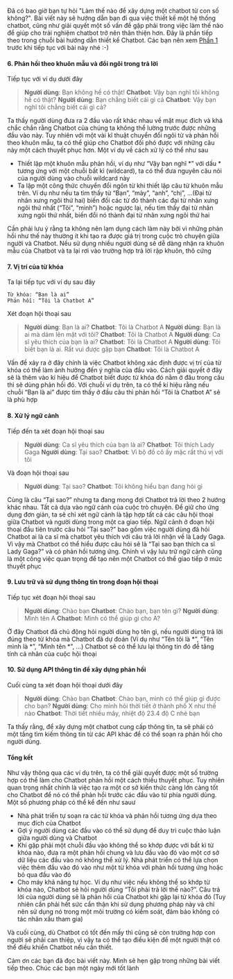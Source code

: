 Đã có bao giờ bạn tự hỏi "Làm thế nào để xây dựng một chatbot từ con số không?". Bài viết này sẽ hướng dẫn bạn đi qua việc thiết kế một hệ thống chatbot, cũng như giải quyết một số vấn đề gặp phải trong việc làm thế nào để giúp cho trải nghiệm chatbot trở nên thân thiện hơn. Đây là phần tiếp theo trong chuỗi bài hướng dẫn thiết kế Chatbot. Các bạn nên xem [Phần 1](#) trước khi tiếp tục với bài này nhé :-)

#### 6. Phản hồi theo khuôn mẫu và đổi ngôi trong trả lời
Tiếp tục với ví dụ dưới đây

> **Người dùng**: Bạn không hề có thật!
> **Chatbot**: Vậy bạn nghĩ tôi không hề có thật?
> **Người dùng**: Bạn chẳng biết cái gì cả
> **Chatbot**: Vậy bạn nghĩ tôi chẳng biết cái gì cả?

Ta thấy người dùng đưa ra 2 đầu vào rất khác nhau về mặt mục đích và khá chắc chắn rằng Chatbot của chúng ta không thể lường trước được những đầu vào này. Tuy nhiên với một vài kĩ thuật chuyển đổi ngôi từ và phản hồi theo khuôn mẫu, ta có thể giúp cho Chatbot đối phó được với những câu này một cách thuyết phục hơn. Một ví dụ về cách xử lý có thể như sau

* Thiết lập một khuôn mẫu phản hồi, ví dụ như “Vậy bạn nghĩ *” với dấu * tương ứng với một chuỗi bất kì (wildcard), ta có thể đưa nguyên câu nói của người dùng vào chuỗi wildcard này
* Ta lập một công thức chuyển đổi ngôn từ khi thiết lập câu từ khuôn mẫu trên. Ví dụ như nếu ta tìm thấy từ “Bạn”, “mày”, “anh”, “chị”, …(Đại từ nhân xưng ngôi thứ hai) biến đối các từ đó thành các đại từ nhân xưng ngôi thứ nhất (“Tôi”, “mình”) hoặc ngược lại, nếu tìm thấy đại từ nhân xưng ngôi thứ nhất, biến đổi nó thành đại từ nhân xưng ngôi thứ hai

Cần phải lưu ý rằng ta không nên lạm dụng cách làm này bởi vì những phản hồi như thế này thường ít khi tạo ra được giá trị trong cuộc trò chuyện giữa người và Chatbot. Nếu sử dụng nhiều người dùng sẽ dễ dàng nhận ra khuôn mẫu của Chatbot và ta lại rơi vào trường hợp trả lời rập khuôn, thô cứng

#### 7. Vị trí của từ khóa

Ta lại tiếp tục với ví dụ sau đây

```
Từ khóa: “Bạn là ai”
Phản hồi: “Tôi là Chatbot A”
```

Xét đoạn hội thoại sau

> **Người dùng**: Bạn là ai?
> **Chatbot**: Tôi là Chatbot A
> **Người dùng**: Bạn là ai mà dám lên mặt với tôi?
> **Chatbot**: Tôi là Chatbot A
> **Người dùng**: Ca sĩ yêu thích của bạn là ai?
> **Chatbot**: Tôi là Chatbot A
> **Người dùng**: Tôi biết bạn là ai. Rất vui được gặp bạn
> **Chatbot**: Tôi là Chatbot A

Vấn đề xảy ra ở đây chính là việc Chatbot không xác định được vị trí của từ khóa có thể làm ảnh hưởng đến ý nghĩa của đầu vào. Cách giải quyết ở đây sẽ là thêm vào kí hiệu để Chatbot biết được từ khóa đó nằm ở đâu trong câu thì sẽ dùng phản hồi đó. Với chuỗi ví dụ trên, ta có thể kí hiệu rằng nếu chuỗi “Bạn là ai” được tìm thấy ở đầu câu thì phản hồi “Tôi là Chatbot A” sẽ là phù hợp

#### 8. Xử lý ngữ cảnh

Tiếp đến ta xét đoạn hội thoại sau

> **Người dùng**: Ca sĩ yêu thích của bạn là ai?
> **Chatbot**: Tôi thích Lady Gaga
> **Người dùng**: Tại sao?
> **Chatbot**: Vì bộ đồ cô ấy mặc rất thú vị với tôi

Và đoạn hội thoại sau

> **Người dùng**: Tại sao?
> **Chatbot**: Tôi không hiểu bạn đang hỏi gì

Cùng là câu “Tại sao?” nhưng ta đang mong đợi Chatbot trả lời theo 2 hướng khác nhau. Tất cả dựa vào ngữ cảnh của cuộc trò chuyện. Để giữ cho ứng dụng đơn giản, ta sẽ chỉ xét ngữ cảnh là tập hợp tất cả các câu hội thoại giữa Chatbot và người dùng trong một ca giao tiếp. Ngữ cảnh ở đoạn hội thoại đầu tiên trước câu hỏi “Tại sao?” bao gồm việc người dùng đã hỏi Chatbot ai là ca sĩ mà chatbot yêu thích với câu trả lời nhận về là Lady Gaga. Vì vậy mà Chatbot có thể hiểu được câu hỏi sẽ là “Tại sao bạn thích ca sĩ Lady Gaga?” và có phản hồi tương ứng. Chính vì vậy lưu trữ ngữ cảnh cũng là một công việc quan trọng để tạo nên một Chatbot có thể giao tiếp ở mức thuyết phục

#### 9. Lưu trữ và sử dụng thông tin trong đoạn hội thoại

Tiếp tục xét đoạn hội thoại sau

> **Người dùng**: Chào bạn
> **Chatbot**: Chào bạn, bạn tên gì?
> **Người dùng**: Mình tên A
> **Chatbot**: Mình có thể giúp gì cho A?

Ở đây Chatbot đã chủ động hỏi người dùng họ tên gì, nếu người dùng trả lời đúng theo từ khóa mà Chatbot đã dự đoán (Ví dụ như “Tên tôi là *”, “Tên mình là *”, “Mình tên *”, …) Chatbot sẽ có thể lưu lại thông tin đó để tăng tính cá nhân của cuộc hội thoại

#### 10. Sử dụng API thông tin để xây dựng phản hồi

Cuối cùng ta xét đoạn hội thoại dưới đây

> **Người dùng**: Chào bạn
> **Chatbot**: Chào bạn, mình có thể giúp gì được cho bạn?
> **Người dùng**: Cho mình hỏi thời tiết ở thành phố X như thế nào
> **Chatbot**: Thời tiết nhiều mây, nhiệt độ 23.4 độ C nhé bạn

Ta thấy rằng, để xây dựng một chatbot cung cấp thông tin, ta sẽ phải có một tầng tìm kiếm thông tin từ các API khác để có thể soạn ra phản hồi cho người dùng.

#### Tổng kết

Như vậy thông qua các ví dụ trên, ta có thể giải quyết được một số trường hợp có thể làm cho Chatbot phản hồi một cách thiếu thuyết phục. Tuy nhiên quan trọng nhất chính là việc tạo ra một cơ sở kiến thức càng lớn càng tốt cho Chatbot để nó có thể phản hồi trước các đầu vào từ phía người dùng. Một số phương pháp có thể kể đến như sauư

* Nhà phát triển tự soạn ra các từ khóa và phản hồi tương ứng dựa theo mục đích của Chatbot
* Gợi ý người dùng các đầu vào có thể sử dụng để duy trì cuộc thảo luận giữa người dùng và Chatbot
* Khi gặp phải một chuỗi đầu vào không thể so khớp được với bất kì từ khóa nào, đưa ra một phản hồi chung và lưu đầu vào đó vào một cơ sở dữ liệu các đầu vào nó không thể xử lý. Nhà phát triển có thể lựa chọn  việc thêm đầu vào đó vào như một từ khóa với phản hồi tương ứng hoặc bỏ qua đầu vào đó
* Cho máy khả năng tự học. Ví dụ như việc nếu không thể so khớp từ khóa nào, Chatbot sẽ hỏi người dùng “Tôi phải trả lời thế nào?”. Câu trả lời của người dùng sẽ là phản hồi của Chatbot khi gặp lại từ khóa đó (Tuy nhiên cần phải hết sức cẩn thận khi sử dụng phương pháp này và chỉ nên sử dụng nó trong một môi trường có kiểm soát, đảm bảo không có tác nhân xấu tham gia)

Và cuối cùng, dù Chatbot có tốt đến mấy thì cũng sẽ còn trường hợp con người sẽ phải can thiệp, vì vậy ta có thể tạo điều kiện để một người thật có thể điều khiển Chatbot nếu cần thiết.

Cảm ơn các bạn đã đọc bài viết này. Mình sẽ hẹn gặp trong những bài viết tiếp theo. Chúc các bạn một ngày mới tốt lành
